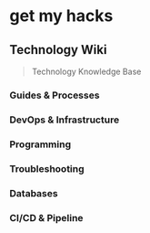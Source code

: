 # get my hacks

## Technology Wiki

> Technology Knowledge Base

### Guides & Processes

### DevOps & Infrastructure

### Programming

### Troubleshooting

### Databases

### CI/CD & Pipeline
